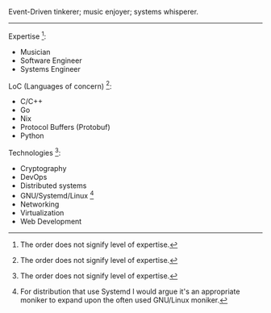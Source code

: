 Event-Driven tinkerer; music enjoyer; systems whisperer.  

---

Expertise [^1]:
* Musician
* Software Engineer
* Systems Engineer

LoC (Languages of concern) [^1]:
* C/C++
* Go
* Nix
* Protocol Buffers (Protobuf)
* Python
  
Technologies [^1]:
* Cryptography
* DevOps
* Distributed systems
* GNU/Systemd/Linux [^2]
* Networking
* Virtualization
* Web Development

[^1]: The order does not signify level of expertise.
[^2]: For distribution that use Systemd I would argue it's an appropriate moniker to expand upon the often used GNU/Linux moniker.

